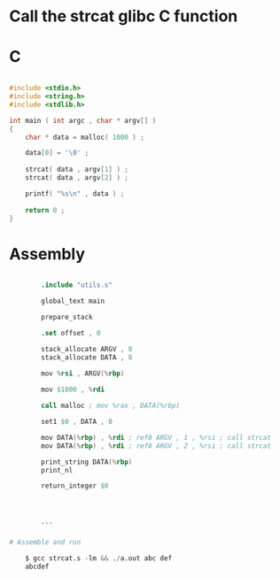
# Call the strcat glibc C function

# C

```c

#include <stdio.h>
#include <string.h>
#include <stdlib.h>

int main ( int argc , char * argv[] )
{
    char * data = malloc( 1000 ) ;

    data[0] = '\0' ;
    
    strcat( data , argv[1] ) ;
    strcat( data , argv[2] ) ;

    printf( "%s\n" , data ) ;
    
    return 0 ;
}
```

# Assembly

```s

        .include "utils.s"

        global_text main

        prepare_stack

        .set offset , 0

        stack_allocate ARGV , 8
        stack_allocate DATA , 8

        mov %rsi , ARGV(%rbp)
        
        mov $1000 , %rdi

        call malloc ; mov %rax , DATA(%rbp)

        set1 $0 , DATA , 0

        mov DATA(%rbp) , %rdi ; ref8 ARGV , 1 , %rsi ; call strcat
        mov DATA(%rbp) , %rdi ; ref8 ARGV , 2 , %rsi ; call strcat

        print_string DATA(%rbp)
        print_nl

        return_integer $0

        
        

        ```

# Assemble and run

    $ gcc strcat.s -lm && ./a.out abc def
    abcdef
